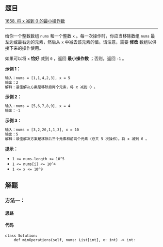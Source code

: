 ## 题目

[1658. 将 x 减到 0 的最小操作数](https://leetcode.cn/problems/minimum-operations-to-reduce-x-to-zero/)

---

给你一个整数数组 `nums` 和一个整数 `x` 。每一次操作时，你应当移除数组 `nums` 最左边或最右边的元素，然后从 `x` 中减去该元素的值。请注意，需要 **修改** 数组以供接下来的操作使用。

如果可以将 `x` **恰好** 减到 `0` ，返回 **最小操作数** ；否则，返回 `-1` 。



**示例 1：**

```txt
输入：nums = [1,1,4,2,3], x = 5
输出：2
解释：最佳解决方案是移除后两个元素，将 x 减到 0 。
```

**示例 2：**

```txt
输入：nums = [5,6,7,8,9], x = 4
输出：-1
```

**示例 3：**

```txt
输入：nums = [3,2,20,1,1,3], x = 10
输出：5
解释：最佳解决方案是移除后三个元素和前两个元素（总共 5 次操作），将 x 减到 0 。
```


**提示：**

-   `1 <= nums.length <= 10^5`
-   `1 <= nums[i] <= 10^4`
-   `1 <= x <= 10^9`



## 解题

### 方法一：

#### 思路



#### 代码

```python3
class Solution:
    def minOperations(self, nums: List[int], x: int) -> int:
```
